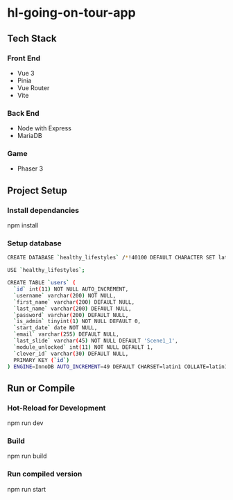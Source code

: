 # hl-going-on-tour-app

## Tech Stack
### Front End
* Vue 3
* Pinia
* Vue Router
* Vite
### Back End
* Node with Express
* MariaDB

### Game
* Phaser 3


## Project Setup
### Install dependancies
npm install

### Setup database
```sh
CREATE DATABASE `healthy_lifestyles` /*!40100 DEFAULT CHARACTER SET latin1 COLLATE latin1_swedish_ci */;

USE `healthy_lifestyles`;

CREATE TABLE `users` (
  `id` int(11) NOT NULL AUTO_INCREMENT,
  `username` varchar(200) NOT NULL,
  `first_name` varchar(200) DEFAULT NULL,
  `last_name` varchar(200) DEFAULT NULL,
  `password` varchar(200) DEFAULT NULL,
  `is_admin` tinyint(1) NOT NULL DEFAULT 0,
  `start_date` date NOT NULL,
  `email` varchar(255) DEFAULT NULL,
  `last_slide` varchar(45) NOT NULL DEFAULT 'Scene1_1',
  `module_unlocked` int(11) NOT NULL DEFAULT 1,
  `clever_id` varchar(30) DEFAULT NULL,
  PRIMARY KEY (`id`)
) ENGINE=InnoDB AUTO_INCREMENT=49 DEFAULT CHARSET=latin1 COLLATE=latin1_swedish_ci;
```

## Run or Compile
### Hot-Reload for Development
npm run dev
### Build
npm run build
### Run compiled version
npm run start